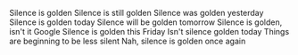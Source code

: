 Silence is golden
Silence is still golden
Silence was golden yesterday
Silence is golden today
Silence will be golden tomorrow
Silence is golden, isn't it Google
Silence is golden this Friday
Isn't silence golden today
Things are beginning to be less silent
Nah, silence is golden once again
